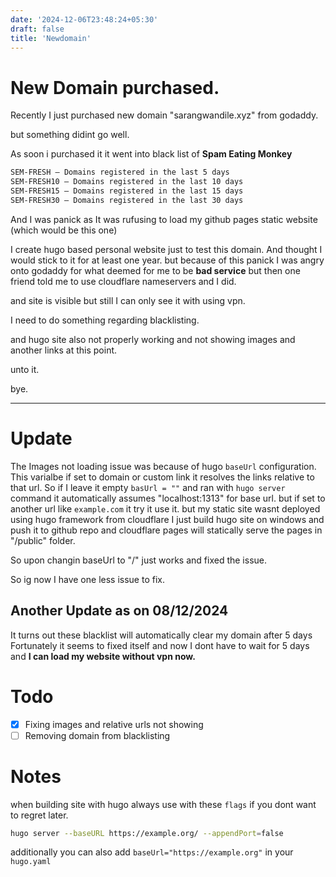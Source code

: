 ```yaml
---
date: '2024-12-06T23:48:24+05:30'
draft: false
title: 'Newdomain'
---
```


# New Domain purchased.

Recently I just purchased new domain "sarangwandile.xyz" from godaddy.

but something didint go well.

As soon i purchased it it went into black list of **Spam Eating Monkey**

```txt
SEM-FRESH — Domains registered in the last 5 days
SEM-FRESH10 — Domains registered in the last 10 days
SEM-FRESH15 — Domains registered in the last 15 days
SEM-FRESH30 — Domains registered in the last 30 days

```

And I was panick as It was rufusing to load my github pages static website (which would be this one)

I create hugo based personal website just to test this domain. And thought I would stick to it for at least one year.
but because of this panick I was angry onto godaddy for what deemed for me to be **bad service**
but then one friend told me to use cloudflare nameservers and I did.

and site is visible but still I can only see it with using vpn.

I need to do something regarding blacklisting.

and hugo site also not properly working and not showing images and another links at this point.

unto it.

bye.

***

# Update 
The Images not loading issue was because of hugo `baseUrl` configuration. 
This varialbe if set to domain or custom link it resolves the links relative to that url.
So if I leave it empty `basUrl = ""` and ran with `hugo server` command it automatically assumes "localhost:1313" for base url. but if set to another url like `example.com` it try it use it.
but my static site wasnt deployed using hugo framework from cloudflare I just build hugo site on windows and push it to github repo and cloudflare pages will statically serve the pages in "/public" folder.

So upon changin baseUrl to "/" just works and fixed the issue.
 
So ig now I have one less issue to fix.

## Another Update as on 08/12/2024
It turns out these blacklist will automatically clear my domain after 5 days
Fortunately it seems to fixed itself and now I dont have to wait for 5 days and **I can load my website without vpn now.**

# Todo
- [x] Fixing images and relative urls not showing
- [ ] Removing domain from blacklisting  

# Notes

when building site with hugo always use with these `flags` if you dont want to regret later.

```bash
hugo server --baseURL https://example.org/ --appendPort=false 
```

additionally you can also add `baseUrl="https://example.org"` in your `hugo.yaml`

